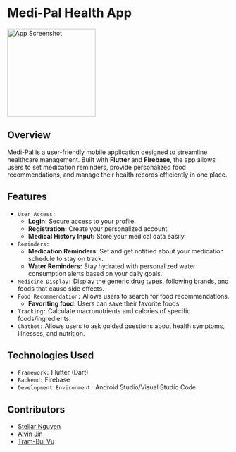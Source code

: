# Medi-Pal Health App
<img src="/assets/images/logo_app.png" alt="App Screenshot" width="200">

## Overview
Medi-Pal is a user-friendly mobile application designed to streamline healthcare management. Built with **Flutter** and **Firebase**, the app allows users to set medication reminders, provide personalized food recommendations, and manage their health records efficiently in one place.
## Features
- `User Access:`
  - **Login:** Secure access to your profile.
  - **Registration:** Create your personalized account.
  - **Medical History Input:** Store your medical data easily.
- `Reminders:` 
  - **Medication Reminders:** Set and get notified about your medication schedule to stay on track.
  - **Water Reminders:** Stay hydrated with personalized water consumption alerts based on your daily goals.
- `Medicine Display:` Display the generic drug types, following brands, and foods that cause side effects.
- `Food Recommendation:` Allows users to search for food recommendations.
  - **Favoriting food:** Users can save their favorite foods.
- `Tracking:` Calculate macronutrients and calories of specific foods/ingredients.
- `Chatbot:` Allows users to ask guided questions about health symptoms, illnesses, and nutrition.
## Technologies Used
- `Framework:` Flutter (Dart)
- `Backend:` Firebase
- `Development Environment:` Android Studio/Visual Studio Code
## Contributors
- [Stellar Nguyen](https://github.com/crysstella)
- [Alvin Jin](https://github.com/JheneJin)
- [Tram-Bui Vu](https://github.com/easymac60)
